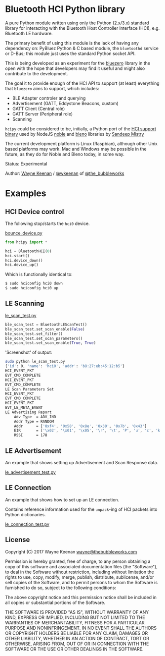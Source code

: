 
# Bluetooth HCI Python library

A pure Python module written using only the Python (2.x/3.x) standard library for interacting with the Bluetooth Host Controller Interface (HCI), e.g. Bluetooth LE hardware.

The primary benefit of using this module is the lack of having any dependency on: PyBluez Python & C based module, the `bluetoothd` service or D-Bus; this module just uses the standard Python socket API.

This is being developed as an experiment for the [bluezero](https://github.com/ukBaz/python-bluezero) library in the open with the hope that developers may find it useful and might also contribute to the development.

The goal it to provide enough of the HCI API to support (at least) everything that `bluezero` aims to support, which includes:

- BLE Adapter controler and querying
- Advertisement (GATT, Eddystone Beacons, custom)
- GATT Client (Central role)
- GATT Server (Peripheral role)
- Scanning


`hcipy` could be considered to be, initially, a Python port of the [HCI support binary](https://github.com/sandeepmistry/node-bluetooth-hci-socket/blob/master/examples/le-connection-test.js) used by  NodeJS [noble](https://github.com/sandeepmistry/noble) and [bleno](https://github.com/sandeepmistry/bleno) libraries by [Sandeep Mistry](https://github.com/sandeepmistry)

The current development platform is Linux (Raspbian), although other Unix based platforms may work. Mac and Windows may be possible in the future, as they do for Noble and Bleno today, in some way.


Status:  Experimental

Author:  [Wayne Keenan](https://github.com/WayneKeenan)  / [@wkeenan](https://twitter.com/wkeenan)  of [@the_bubbleworks](https://twitter.com/the_bubbleworks)


# Examples

## HCI Device control 

The following stop/starts the `hci0` device.

[bounce_device.py](bounce_device.py)
```python
from hcipy import *

hci = BluetoothHCI(0)
hci.start()
hci.device_down()
hci.device_up()
```


Which is functionally identical to:
```bash
$ sudo hciconfig hci0 down
$ sudo hciconfig hci0 up
```


## LE Scanning 

[le_scan_test.py](le_scan_test.py)

```python
ble_scan_test = BluetoothLEScanTest()
ble_scan_test.set_scan_enable(False)
ble_scan_test.set_filter()
ble_scan_test.set_scan_parameters()
ble_scan_test.set_scan_enable(True, True)
```

'Screenshot' of output:

```bash
sudo python le_scan_test.py 
{'id': 0, 'name': 'hci0', 'addr': 'b8:27:eb:45:12:b5'}
HCI_EVENT_PKT
EVT_CMD_COMPLETE
HCI_EVENT_PKT
EVT_CMD_COMPLETE
LE Scan Parameters Set
HCI_EVENT_PKT
EVT_CMD_COMPLETE
HCI_EVENT_PKT
EVT_LE_META_EVENT
LE Advertising Report
	Adv Type  = ADV_IND
	Addr Type = RANDOM
	Addr      = ['0xf4', '0x58', '0x8e', '0x30', '0x7b', '0x43']
	EIR       = ['\x02', '\x01', '\x05', '\r', '\t', 'P', 'u', 'c', 'k', '.', 'j', 's', ' ', '7', 'b', '4']
	RSSI      = 178
```

## LE Advertisement

An example that shows setting up Advertisement and Scan Response data.
 
[le_advertisement_test.py](le_advertisement_test.py)

## LE Connection 

An example that shows how to set up an LE connection. 

Contains reference information used for the `unpack`-ing of HCI packets into Python dictionaries.  

[le_connection_test.py](le_connection_test.py)


## License

Copyright (C) 2017 Wayne Keenan <wayne@thebubbleworks.com>

Permission is hereby granted, free of charge, to any person obtaining a copy of this software and associated documentation files (the "Software"), to deal in the Software without restriction, including without limitation the rights to use, copy, modify, merge, publish, distribute, sublicense, and/or sell copies of the Software, and to permit persons to whom the Software is furnished to do so, subject to the following conditions:

The above copyright notice and this permission notice shall be included in all copies or substantial portions of the Software.

THE SOFTWARE IS PROVIDED "AS IS", WITHOUT WARRANTY OF ANY KIND, EXPRESS OR IMPLIED, INCLUDING BUT NOT LIMITED TO THE WARRANTIES OF MERCHANTABILITY, FITNESS FOR A PARTICULAR PURPOSE AND NONINFRINGEMENT. IN NO EVENT SHALL THE AUTHORS OR COPYRIGHT HOLDERS BE LIABLE FOR ANY CLAIM, DAMAGES OR OTHER LIABILITY, WHETHER IN AN ACTION OF CONTRACT, TORT OR OTHERWISE, ARISING FROM, OUT OF OR IN CONNECTION WITH THE SOFTWARE OR THE USE OR OTHER DEALINGS IN THE SOFTWARE.
